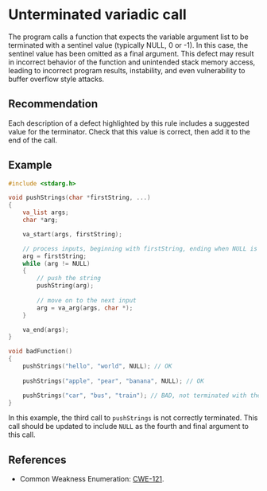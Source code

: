 # Unterminated variadic call
The program calls a function that expects the variable argument list to be terminated with a sentinel value (typically NULL, 0 or -1). In this case, the sentinel value has been omitted as a final argument. This defect may result in incorrect behavior of the function and unintended stack memory access, leading to incorrect program results, instability, and even vulnerability to buffer overflow style attacks.


## Recommendation
Each description of a defect highlighted by this rule includes a suggested value for the terminator. Check that this value is correct, then add it to the end of the call.


## Example

```cpp
#include <stdarg.h>

void pushStrings(char *firstString, ...)
{
	va_list args;
	char *arg;

	va_start(args, firstString);

	// process inputs, beginning with firstString, ending when NULL is reached
	arg = firstString;
	while (arg != NULL)
	{
		// push the string
		pushString(arg);
	
		// move on to the next input
		arg = va_arg(args, char *);
	}

	va_end(args);
}

void badFunction()
{
	pushStrings("hello", "world", NULL); // OK
	
	pushStrings("apple", "pear", "banana", NULL); // OK

	pushStrings("car", "bus", "train"); // BAD, not terminated with the expected NULL
}
```
In this example, the third call to `pushStrings` is not correctly terminated. This call should be updated to include `NULL` as the fourth and final argument to this call.


## References
* Common Weakness Enumeration: [CWE-121](https://cwe.mitre.org/data/definitions/121.html).

